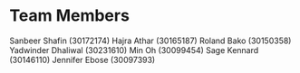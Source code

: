 # Team Members

Sanbeer Shafin (30172174)
Hajra Athar (30165187)
Roland Bako (30150358)
Yadwinder Dhaliwal (30231610)
Min Oh (30099454)
Sage Kennard (30146110)
Jennifer Ebose (30097393)